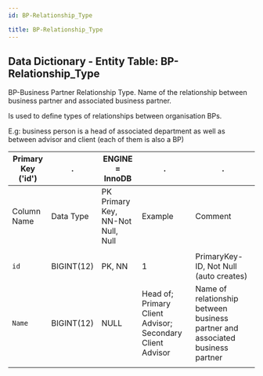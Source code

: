 ```yaml
---
id: BP-Relationship_Type

title: BP-Relationship_Type
---
```


## Data Dictionary - Entity Table: BP-Relationship_Type

BP-Business Partner Relationship Type. Name of the relationship between business partner and associated business partner.

 Is used to define types of relationships between organisation BPs. 
 
 E.g: business person is a head of associated department as well as between advisor and client (each of them is also a BP)

| Primary Key ('id')|.|ENGINE = InnoDB|.|.|
|---|---|---|---|---|
| Column Name| Data Type|PK Primary Key, NN-Not Null, Null|Example|Comment|
||
|`id`| BIGINT(12)|PK, NN|1|PrimaryKey-ID, Not Null (auto creates)|
|`Name`|BIGINT(12)|NULL|Head of; Primary Client Advisor; Secondary Client Advisor|Name of relationship between business partner and associated business partner|
||
